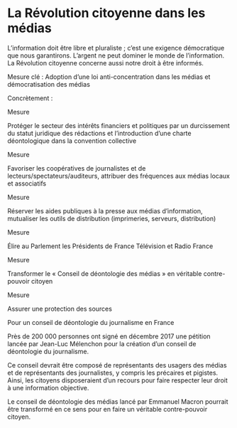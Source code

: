 # La Révolution citoyenne dans les médias

<div class="admonition note">

L’information doit être libre et pluraliste ; c’est une exigence
démocratique que nous garantirons. L’argent ne peut dominer le monde de
l’information. La Révolution citoyenne concerne aussi notre droit à être
informés.

</div>

Mesure clé : Adoption d’une loi anti-concentration dans les médias et
démocratisation des médias

Concrètement :

<div class="admonition">

Mesure

Protéger le secteur des intérêts financiers et politiques par un
durcissement du statut juridique des rédactions et l’introduction d’une
charte déontologique dans la convention collective

</div>

<div class="admonition">

Mesure

Favoriser les coopératives de journalistes et de
lecteurs/spectateurs/auditeurs, attribuer des fréquences aux médias
locaux et associatifs

</div>

<div class="admonition">

Mesure

Réserver les aides publiques à la presse aux médias d’information,
mutualiser les outils de distribution (imprimeries, serveurs,
distribution)

</div>

<div class="admonition">

Mesure

Élire au Parlement les Présidents de France Télévision et Radio France

</div>

<div class="admonition">

Mesure

Transformer le « Conseil de déontologie des médias » en véritable
contre-pouvoir citoyen

</div>

<div class="admonition">

Mesure

Assurer une protection des sources

</div>

<div class="admonition note">

Pour un conseil de déontologie du journalisme en France

Près de 200 000 personnes ont signé en décembre 2017 une pétition lancée
par Jean-Luc Mélenchon pour la création d’un conseil de déontologie du
journalisme.

Ce conseil devrait être composé de représentants des usagers des médias
et de représentants des journalistes, y compris les précaires et
pigistes. Ainsi, les citoyens disposeraient d’un recours pour faire
respecter leur droit à une information objective.

Le conseil de déontologie des médias lancé par Emmanuel Macron pourrait
être transformé en ce sens pour en faire un véritable contre-pouvoir
citoyen.

</div>
